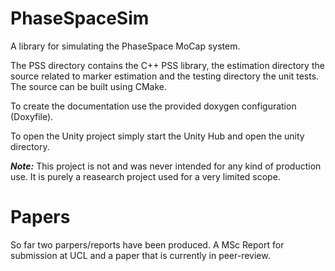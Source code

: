 # PhaseSpaceSim
A library for simulating the PhaseSpace MoCap system.

The PSS directory contains the C++ PSS library, the estimation directory the source related to marker estimation and the testing directory the unit tests. The source can be built using CMake.

To create the documentation use the provided doxygen configuration (Doxyfile).

To open the Unity project simply start the Unity Hub and open the unity directory.

***Note:*** This project is not and was never intended for any kind of production use. It is purely a reasearch project used for a very limited scope.

# Papers
So far two parpers/reports have been produced. A MSc Report for submission at UCL and a paper that is currently in peer-review.
